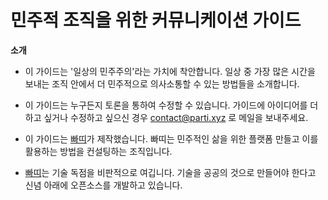 # 민주적 조직을 위한 커뮤니케이션 가이드

**소개**

* 이 가이드는 '일상의 민주주의'라는 가치에 착안합니다. 일상 중 가장 많은 시간을 보내는 조직 안에서 더 민주적으로 의사소통할 수 있는 방법들을 소개합니다.

* 이 가이드는 누구든지 토론을 통하여 수정할 수 있습니다. 가이드에 아이디어를 더하고 싶거나 수정하고 싶으신 경우 contact@parti.xyz 로 메일을 보내주세요.

* 이 가이드는 [빠띠](http://partiunion.org)가 제작했습니다. 빠띠는 민주적인 삶을 위한 플랫폼 만들고 이를 활용하는 방법을 컨설팅하는 조직입니다.

* [빠띠](http://partiunion.org)는 기술 독점을 비판적으로 여깁니다. 기술을 공공의 것으로 만들어야 한다고 신념 아래에 오픈소스를 개발하고 있습니다.

